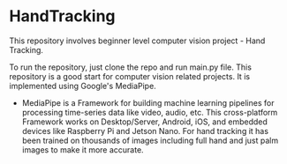 # HandTracking
This repository involves beginner level computer vision project - Hand Tracking.

To run the repository, just clone the repo and run main.py file. 
This repository is a good start for computer vision related projects. It is implemented using Google's MediaPipe.
 - MediaPipe is a Framework for building machine learning pipelines for processing time-series data like video, audio, etc. This cross-platform Framework works on Desktop/Server,   Android, iOS, and embedded devices like Raspberry Pi and Jetson Nano.
For hand tracking it has been trained on thousands of images including full hand and just palm images to make it more accurate.

